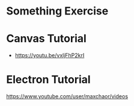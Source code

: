 # Something Exercise

# Canvas Tutorial
- https://youtu.be/vxljFhP2krI

# Electron Tutorial
https://www.youtube.com/user/maxchaor/videos
